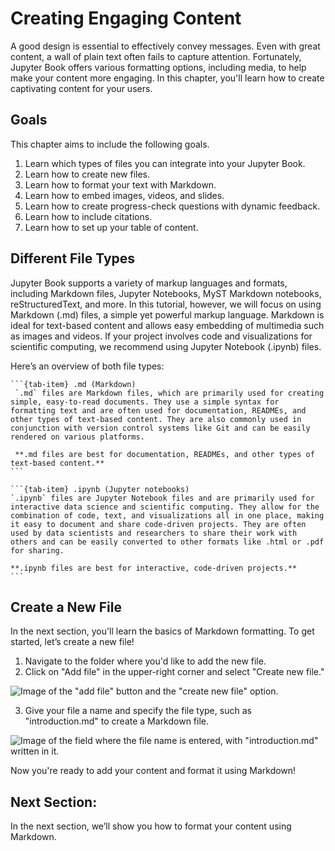 # Creating Engaging Content 

A good design is essential to effectively convey messages. Even with great content, a wall of plain text often fails to capture attention. Fortunately, Jupyter Book offers various formatting options, including media, to help make your content more engaging. In this chapter, you'll learn how to create captivating content for your users.

## Goals

This chapter aims to include the following goals.

1. Learn which types of files you can integrate into your Jupyter Book.
2. Learn how to create new files.
3. Learn how to format your text with Markdown.
4. Learn how to embed images, videos, and slides.
5. Learn how to create progress-check questions with dynamic feedback.
6. Learn how to include citations. 
7. Learn how to set up your table of content.

## Different File Types 
Jupyter Book supports a variety of markup languages and formats, including Markdown files, Jupyter Notebooks, MyST Markdown notebooks, reStructuredText, and more. In this tutorial, however, we will focus on using Markdown (.md) files, a simple yet powerful markup language. Markdown is ideal for text-based content and allows easy embedding of multimedia such as images and videos. If your project involves code and visualizations for scientific computing, we recommend using Jupyter Notebook (.ipynb) files.

Here’s an overview of both file types:
````{tab-set}
```{tab-item} .md (Markdown)
 `.md` files are Markdown files, which are primarily used for creating simple, easy-to-read documents. They use a simple syntax for formatting text and are often used for documentation, READMEs, and other types of text-based content. They are also commonly used in conjunction with version control systems like Git and can be easily rendered on various platforms.

 **.md files are best for documentation, READMEs, and other types of text-based content.**
```

```{tab-item} .ipynb (Jupyter notebooks)
`.ipynb` files are Jupyter Notebook files and are primarily used for interactive data science and scientific computing. They allow for the combination of code, text, and visualizations all in one place, making it easy to document and share code-driven projects. They are often used by data scientists and researchers to share their work with others and can be easily converted to other formats like .html or .pdf for sharing.

**.ipynb files are best for interactive, code-driven projects.**
```
````

## Create a New File

In the next section, you'll learn the basics of Markdown formatting. To get started, let’s create a new file!

1. Navigate to the folder where you'd like to add the new file.
2. Click on "Add file" in the upper-right corner and select "Create new file."

![Image of the "add file" button and the "create new file" option.](../../static/new_file.png)

3. Give your file a name and specify the file type, such as "introduction\.md" to create a Markdown file.

![Image of the field where the file name is entered, with "introduction.md" written in it.](../../static/include_type.png)

Now you're ready to add your content and format it using Markdown!

## Next Section:

In the next section, we’ll show you how to format your content using Markdown.
